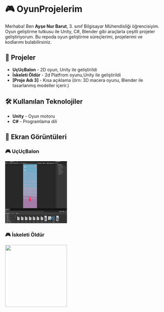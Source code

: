 # 🎮 OyunProjelerim

Merhaba! Ben **Ayşe Nur Barut**, 3. sınıf Bilgisayar Mühendisliği öğrencisiyim. Oyun geliştirme tutkusu ile Unity, C#, Blender gibi araçlarla çeşitli projeler geliştiriyorum. Bu repoda oyun geliştirme süreçlerimi, projelerimi ve kodlarımı bulabilirsiniz.

## 🚀 Projeler
- **UçUçBalon** - 2D oyun, Unity ile geliştirildi 
- **İskeleti Öldür** - 2d Platfrom oyunu,Unity ile geliştirildi 
- **[Proje Adı 3]** - Kısa açıklama (örn: 3D macera oyunu, Blender ile tasarlanmış modeller içerir.)

## 🛠️ Kullanılan Teknolojiler
- **Unity** - Oyun motoru  
- **C#** - Programlama dili  

## 📸 Ekran Görüntüleri
### 🎮 UçUçBalon
<img src="uçuçbalon.png" width="200" height="200">

### 🎮 İskeleti Öldür
<img src="iskeletiöldür" width="200" height="200">


